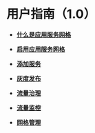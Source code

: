 # 用户指南（1.0）<a name="istio_01_0053_0"></a>

-   **[什么是应用服务网格](什么是应用服务网格.md)**  

-   **[启用应用服务网格](启用应用服务网格.md)**  

-   **[添加服务](添加服务.md)**  

-   **[灰度发布](灰度发布.md)**  

-   **[流量治理](流量治理.md)**  

-   **[流量监控](流量监控.md)**  

-   **[网格管理](网格管理.md)**  


